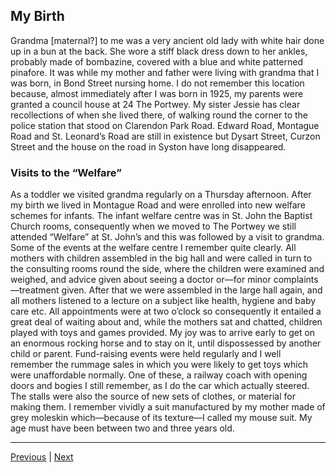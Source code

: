 ## My Birth

Grandma \[maternal?] to me was a very ancient old lady with white hair done up in a bun at the back. She wore a stiff black dress down to her ankles, probably made of bombazine, covered with a blue and white patterned pinafore. It was while my mother and father were living with grandma that I was born, in Bond Street nursing home. I do not remember this location because, almost immediately after I was born in 1925, my parents were granted a council house at 24 The Portwey. My sister Jessie has clear recollections of when she lived there, of walking round the corner to the police station that stood on Clarendon Park Road. Edward Road, Montague Road and St. Leonard’s Road are still in existence but Dysart Street, Curzon Street and the house on the road in Syston have long disappeared.

### Visits to the “Welfare”

As a toddler we visited grandma regularly on a Thursday afternoon. After my birth we lived in Montague Road and were enrolled into new welfare schemes for infants. The infant welfare centre was in St. John the Baptist Church rooms, consequently when we moved to The Portwey we still attended “Welfare” at St. John’s and this was followed by a visit to grandma. Some of the events at the welfare centre I remember quite clearly. All mothers with children assembled in the big hall and were called in turn to the consulting rooms round the side, where the children were examined and weighed, and advice given about seeing a doctor or—for minor complaints—treatment given. After that we were assembled in the large hall again, and all mothers listened to a lecture on a subject like health, hygiene and baby care etc. All appointments were at two o’clock so consequently it entailed a great deal of waiting about and, while the mothers sat and chatted, children played with toys and games provided. My joy was to arrive early to get on an enormous rocking horse and to stay on it, until dispossessed by another child or parent. Fund-raising events were held regularly and I well remember the rummage sales in which you were likely to get toys which were unaffordable normally. One of these, a railway coach with opening doors and bogies I still remember, as I do the car which actually steered. The stalls were also the source of new sets of clothes, or material for making them. I remember vividly a suit manufactured by my mother made of grey moleskin which—because of its texture—I called my mouse suit. My age must have been between two and three years old.

<!-- insert mother making clothes from 2.2? -->

---

<a href="./1.2-aunt-bessie-grandparents.html">Previous</a> | <a href="./1.4-the-portwey-and-an-accident.html">Next</a>

